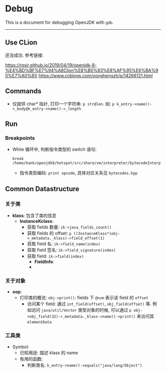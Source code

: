 # Debug

This is a document for debugging OpenJDK with `gdb`.

-----

## Use CLion

还没成功. 参考链接:

https://rqsir.github.io/2019/04/19/openjdk-8-%E4%BD%BF%E7%94%A8Clion%E8%B0%83%E8%AF%95%E6%BA%90%E7%A0%81/
https://www.cnblogs.com/yonghengzh/p/14266121.html

## Commands

- 仅提供 char* 指针, 打印一个字符串: `p str@len`. 如: `p k_entry->name()->_body@k_entry->name()->_length`

## Run

### Breakpoints

- While 循环中, 判断指令类型的 switch 语句:
    ```gdb
    break /home/hank/openjdk8/hotspot/src/share/vm/interpreter/bytecodeInterpreter.cpp:1011
    ```
    - 指令类型编码: `print opcode`, 具体对应关系见 `bytecodes.hpp`

## Common Datastructure

### 关于类

- **klass**: 包含了类的信息
  - **InstanceKclass**:
    - 获取 fields 数量: `ik->java_fields_count()`
    - 获取 fields 的 offset: `p ((InstanceKlass*)obj->_metadata._klass)->field_offset(1)`
    - 获取 field 名: `ik->field_name(index)`
    - 获取 field 签名: `ik->field_signature(index)`
    - 获取 field: `ik->field(index)`
      - **FieldInfo**: 
      - 

### 关于对象

- **oop**:
  - 打印类的概览: `obj->print()`: fields 下 `@num` 表示该 field 的 `offset`
    - 访问某个 field: 通过 `int_field(offset)`, `obj_field(offset)` 等. 例如访问 `java/util/Vector` 类型对象的时候, 可以通过 `p obj->obj_field(32)->_metadata._klass->name()->print()` 来访问其 `elementData`


### 工具类

- Symbol: 
  - 已知用途: 描述 klass 的 name
  - 有用的函数: 
    - 判断类名: `k_entry->name()->equals("java/lang/Object")`